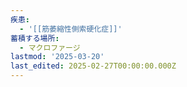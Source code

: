 ```yaml
---
疾患:
  - '[[筋萎縮性側索硬化症]]'
蓄積する場所:
  - マクロファージ
lastmod: '2025-03-20'
last_edited: 2025-02-27T00:00:00.000Z
---
```



